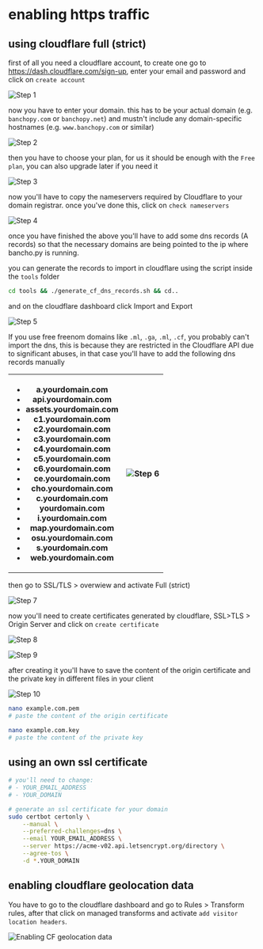 
# enabling https traffic

## using cloudflare full (strict)

first of all you need a cloudflare account, to create one go to <https://dash.cloudflare.com/sign-up>, enter your email and password and click on `create account`

![Step 1](https://github.com/osuAkatsuki/bancho.py/blob/master/.github/images/ssl_cf_1.png)

now you have to enter your domain. this has to be your actual domain (e.g. `banchopy.com` or `banchopy.net`) and mustn't include any domain-specific hostnames (e.g. `www.banchopy.com` or similar)

![Step 2](https://github.com/osuAkatsuki/bancho.py/blob/master/.github/images/ssl_cf_2.png)

then you have to choose your plan, for us it should be enough with the `Free plan`, you can also upgrade later if you need it

![Step 3](https://github.com/osuAkatsuki/bancho.py/blob/master/.github/images/ssl_cf_3.png)

now you'll have to copy the nameservers required by Cloudflare to your domain registrar. once you've done this, click on `check nameservers`

![Step 4](https://github.com/osuAkatsuki/bancho.py/blob/master/.github/images/ssl_cf_4.png)

once you have finished the above you'll have to add some dns records (A records) so that the necessary domains are being pointed to the ip where bancho.py is running.

you can generate the records to import in cloudflare using the script inside the `tools` folder

```sh
cd tools && ./generate_cf_dns_records.sh && cd..
```

and on the cloudflare dashboard click Import and Export

![Step 5](https://github.com/osuAkatsuki/bancho.py/blob/master/.github/images/ssl_cf_5.png)

If you use free freenom domains like `.ml`, `.ga`, `.ml`, `.cf`, you probably can't import the dns, this is because they are restricted in the Cloudflare API due to significant abuses, in that case you'll have to add the following dns records manually

<table>
    <tr>
        <th>
        <ul>
            <li>a.yourdomain.com</li>
            <li>api.yourdomain.com</li>
            <li>assets.yourdomain.com</li>
            <li>c1.yourdomain.com</li>
            <li>c2.yourdomain.com</li>
            <li>c3.yourdomain.com</li>
            <li>c4.yourdomain.com</li>
            <li>c5.yourdomain.com</li>
            <li>c6.yourdomain.com</li>
            <li>ce.yourdomain.com</li>
            <li>cho.yourdomain.com</li>
            <li>c.yourdomain.com</li>
            <li>yourdomain.com</li>
            <li>i.yourdomain.com</li>
            <li>map.yourdomain.com</li>
            <li>osu.yourdomain.com</li>
            <li>s.yourdomain.com</li>
            <li>web.yourdomain.com</li>
        </ul>
        <th>
            <img src="https://github.com/osuAkatsuki/bancho.py/blob/master/.github/images/ssl_cf_6.png" alt="Step 6">
        </th>
    </tr>
</table>

then go to SSL/TLS > overwiew and activate Full (strict)

![Step 7](https://github.com/osuAkatsuki/bancho.py/blob/master/.github/images/ssl_cf_7.png)

now you'll need to create certificates generated by cloudflare, SSL>TLS > Origin Server and click on `create certificate`

![Step 8](https://github.com/osuAkatsuki/bancho.py/blob/master/.github/images/ssl_cf_8.png)

![Step 9](https://github.com/osuAkatsuki/bancho.py/blob/master/.github/images/ssl_cf_9.png)

after creating it you'll have to save the content of the origin certificate and the private key in different files in your client

![Step 10](https://github.com/osuAkatsuki/bancho.py/blob/master/.github/images/ssl_cf_10.png)

```sh
nano example.com.pem
# paste the content of the origin certificate

nano example.com.key
# paste the content of the private key
```

## using an own ssl certificate

```sh
# you'll need to change:
# - YOUR_EMAIL_ADDRESS
# - YOUR_DOMAIN

# generate an ssl certificate for your domain
sudo certbot certonly \
    --manual \
    --preferred-challenges=dns \
    --email YOUR_EMAIL_ADDRESS \
    --server https://acme-v02.api.letsencrypt.org/directory \
    --agree-tos \
    -d *.YOUR_DOMAIN
```

## enabling cloudflare geolocation data

You have to go to the cloudflare dashboard and go to Rules > Transform rules, after that click on managed transforms and activate `add visitor location headers`.

![Enabling CF geolocation data](https://github.com/osuAkatsuki/bancho.py/blob/master/.github/images/cf_geoloc.png)